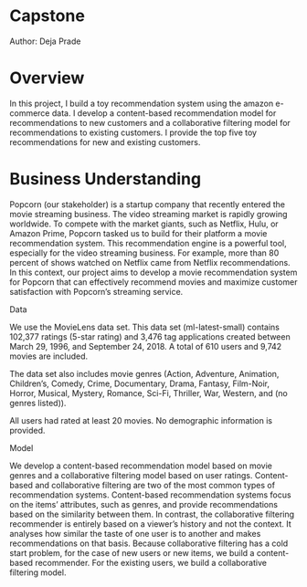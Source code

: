 # Capstone
Author: Deja Prade

# Overview

In this project, I build a toy recommendation system using the amazon e-commerce data. I develop a content-based recommendation model for recommendations to new customers and a collaborative filtering model for recommendations to existing customers. I provide the top five toy recommendations for new and existing customers.

# Business Understanding

Popcorn (our stakeholder) is a startup company that recently entered the movie streaming business. The video streaming market is rapidly growing worldwide. To compete with the market giants, such as Netflix, Hulu, or Amazon Prime, Popcorn tasked us to build for their platform a movie recommendation system. This recommendation engine is a powerful tool, especially for the video streaming business. For example, more than 80 percent of shows watched on Netflix came from Netflix recommendations. In this context, our project aims to develop a movie recommendation system for Popcorn that can effectively recommend movies and maximize customer satisfaction with Popcorn’s streaming service.

Data

We use the MovieLens data set. This data set (ml-latest-small) contains 102,377 ratings (5-star rating) and 3,476 tag applications created between March 29, 1996, and September 24, 2018. A total of 610 users and 9,742 movies are included.

The data set also includes movie genres (Action, Adventure, Animation, Children’s, Comedy, Crime, Documentary, Drama, Fantasy, Film-Noir, Horror, Musical, Mystery, Romance, Sci-Fi, Thriller, War, Western, and (no genres listed)).

All users had rated at least 20 movies. No demographic information is provided.

Model

We develop a content-based recommendation model based on movie genres and a collaborative filtering model based on user ratings. Content-based and collaborative filtering are two of the most common types of recommendation systems. Content-based recommendation systems focus on the items’ attributes, such as genres, and provide recommendations based on the similarity between them. In contrast, the collaborative filtering recommender is entirely based on a viewer’s history and not the context. It analyses how similar the taste of one user is to another and makes recommendations on that basis. Because collaborative filtering has a cold start problem, for the case of new users or new items, we build a content-based recommender. For the existing users, we build a collaborative filtering model.
